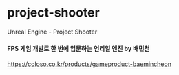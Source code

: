 # project-shooter
Unreal Engine - Project Shooter

#### FPS 게임 개발로 한 번에 입문하는 언리얼 엔진 by 배민천
https://coloso.co.kr/products/gameproduct-baemincheon
